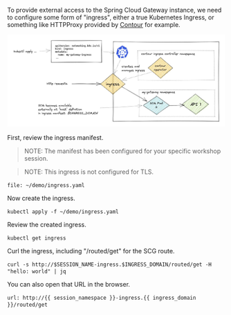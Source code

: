 To provide external access to the Spring Cloud Gateway instance, we need to configure some form of "ingress", either a true Kubernetes Ingress, or something like HTTPProxy provided by [Contour](https://projectcontour.io/) for example.

![ingress diagram](images/ingress1.jpg)


First, review the ingress manifest.

>NOTE: The manifest has been configured for your specific workshop session.

>NOTE: This ingress is not configured for TLS.

```editor:open-file
file: ~/demo/ingress.yaml
```

Now create the ingress.

```execute-1
kubectl apply -f ~/demo/ingress.yaml
```

Review the created ingress.

```execute-1
kubectl get ingress
```

Curl the ingress, including "/routed/get" for the SCG route.

```execute-1
curl -s http://$SESSION_NAME-ingress.$INGRESS_DOMAIN/routed/get -H "hello: world" | jq
```

You can also open that URL in the browser.

```dashboard:open-url
url: http://{{ session_namespace }}-ingress.{{ ingress_domain }}/routed/get
```